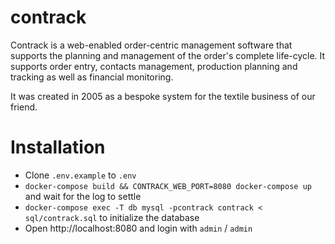 contrack
========

Contrack is a web-enabled order-centric management software that supports the planning and management of the order's complete life-cycle. It supports order entry, contacts management, production planning and tracking as well as financial monitoring.

It was created in 2005 as a bespoke system for the textile business of our friend.

# Installation
- Clone `.env.example` to `.env`
- `docker-compose build && CONTRACK_WEB_PORT=8080 docker-compose up` and wait for the log to settle
- `docker-compose exec -T db mysql -pcontrack contrack < sql/contrack.sql` to initialize the database
- Open http://localhost:8080 and login with `admin` / `admin`
